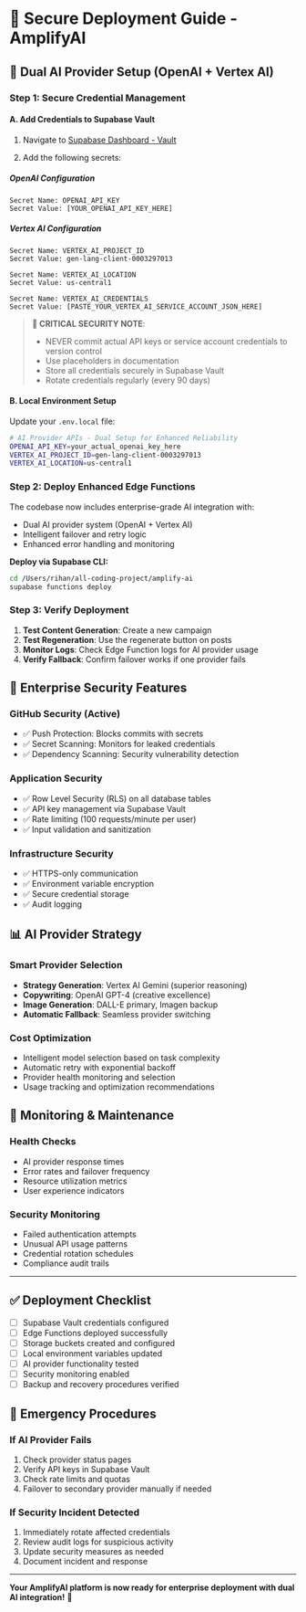 # 🔐 Secure Deployment Guide - AmplifyAI

## 🎯 **Dual AI Provider Setup (OpenAI + Vertex AI)**

### Step 1: Secure Credential Management

#### **A. Add Credentials to Supabase Vault**

1. Navigate to [Supabase Dashboard - Vault](https://supabase.com/dashboard/project/qtuvihlcscigrllotjde/settings/vault)

2. Add the following secrets:

##### OpenAI Configuration
```
Secret Name: OPENAI_API_KEY
Secret Value: [YOUR_OPENAI_API_KEY_HERE]
```

##### Vertex AI Configuration
```
Secret Name: VERTEX_AI_PROJECT_ID
Secret Value: gen-lang-client-0003297013
```

```
Secret Name: VERTEX_AI_LOCATION
Secret Value: us-central1
```

```
Secret Name: VERTEX_AI_CREDENTIALS
Secret Value: [PASTE_YOUR_VERTEX_AI_SERVICE_ACCOUNT_JSON_HERE]
```

> **🔐 CRITICAL SECURITY NOTE**: 
> - NEVER commit actual API keys or service account credentials to version control
> - Use placeholders in documentation
> - Store all credentials securely in Supabase Vault
> - Rotate credentials regularly (every 90 days)

#### **B. Local Environment Setup**

Update your `.env.local` file:
```bash
# AI Provider APIs - Dual Setup for Enhanced Reliability
OPENAI_API_KEY=your_actual_openai_key_here
VERTEX_AI_PROJECT_ID=gen-lang-client-0003297013
VERTEX_AI_LOCATION=us-central1
```

### Step 2: Deploy Enhanced Edge Functions

The codebase now includes enterprise-grade AI integration with:
- Dual AI provider system (OpenAI + Vertex AI)
- Intelligent failover and retry logic
- Enhanced error handling and monitoring

**Deploy via Supabase CLI:**
```bash
cd /Users/rihan/all-coding-project/amplify-ai
supabase functions deploy
```

### Step 3: Verify Deployment

1. **Test Content Generation**: Create a new campaign
2. **Test Regeneration**: Use the regenerate button on posts
3. **Monitor Logs**: Check Edge Function logs for AI provider usage
4. **Verify Fallback**: Confirm failover works if one provider fails

## 🏢 **Enterprise Security Features**

### **GitHub Security (Active)**
- ✅ Push Protection: Blocks commits with secrets
- ✅ Secret Scanning: Monitors for leaked credentials
- ✅ Dependency Scanning: Security vulnerability detection

### **Application Security**
- ✅ Row Level Security (RLS) on all database tables
- ✅ API key management via Supabase Vault
- ✅ Rate limiting (100 requests/minute per user)
- ✅ Input validation and sanitization

### **Infrastructure Security**
- ✅ HTTPS-only communication
- ✅ Environment variable encryption
- ✅ Secure credential storage
- ✅ Audit logging

## 📊 **AI Provider Strategy**

### **Smart Provider Selection**
- **Strategy Generation**: Vertex AI Gemini (superior reasoning)
- **Copywriting**: OpenAI GPT-4 (creative excellence)
- **Image Generation**: DALL-E primary, Imagen backup
- **Automatic Fallback**: Seamless provider switching

### **Cost Optimization**
- Intelligent model selection based on task complexity
- Automatic retry with exponential backoff
- Provider health monitoring and selection
- Usage tracking and optimization recommendations

## 🔄 **Monitoring & Maintenance**

### **Health Checks**
- AI provider response times
- Error rates and failover frequency
- Resource utilization metrics
- User experience indicators

### **Security Monitoring**
- Failed authentication attempts
- Unusual API usage patterns
- Credential rotation schedules
- Compliance audit trails

---

## ✅ **Deployment Checklist**

- [ ] Supabase Vault credentials configured
- [ ] Edge Functions deployed successfully
- [ ] Storage buckets created and configured
- [ ] Local environment variables updated
- [ ] AI provider functionality tested
- [ ] Security monitoring enabled
- [ ] Backup and recovery procedures verified

## 🚨 **Emergency Procedures**

### **If AI Provider Fails**
1. Check provider status pages
2. Verify API keys in Supabase Vault
3. Check rate limits and quotas
4. Failover to secondary provider manually if needed

### **If Security Incident Detected**
1. Immediately rotate affected credentials
2. Review audit logs for suspicious activity
3. Update security measures as needed
4. Document incident and response

---

**Your AmplifyAI platform is now ready for enterprise deployment with dual AI integration!** 🚀